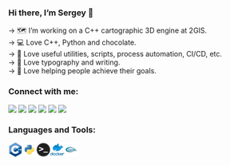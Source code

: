 ### Hi there, I’m Sergey 👋

→ 🗺️ I’m working on a C++ cartographic 3D engine at 2GIS. <br>
→ 💻 Love C++, Python and chocolate. <br>
→ 🤖 Love useful utilities, scripts, process automation, CI/CD, etc. <br>
→ 📖 Love typography and writing. <br>
→ 🎯 Love helping people achieve their goals.


### Connect with me:

[<img align="left" width="20px" src="https://cdn.jsdelivr.net/npm/simple-icons@v3/icons/gmail.svg" />][gmail]
[<img align="left" width="20px" src="https://cdn.jsdelivr.net/npm/simple-icons@v3/icons/linkedin.svg" />][linkedin]
[<img align="left" width="20px" src="https://cdn.jsdelivr.net/npm/simple-icons@v3/icons/instagram.svg" />][instagram]
[<img align="left" width="20px" src="https://cdn.jsdelivr.net/npm/simple-icons@v3/icons/goodreads.svg" />][goodreads]
[<img align="left" width="20px" src="https://cdn.jsdelivr.net/npm/simple-icons@v3/icons/vk.svg" />][vk]
[<img align="left" width="20px" src="https://cdn.jsdelivr.net/npm/simple-icons@v3/icons/facebook.svg" />][facebook]

<br>

### Languages and Tools:

<img align="left" width="28px" src="https://raw.githubusercontent.com/github/explore/80688e429a7d4ef2fca1e82350fe8e3517d3494d/topics/cpp/cpp.png" />
<img align="left" width="28px" src="https://raw.githubusercontent.com/github/explore/80688e429a7d4ef2fca1e82350fe8e3517d3494d/topics/python/python.png" />
<img align="left" width="28px" src="https://raw.githubusercontent.com/github/explore/d92924b1d925bb134e308bd29c9de6c302ed3beb/topics/terminal/terminal.png" />
<img align="left" width="28px" src="https://raw.githubusercontent.com/github/explore/80688e429a7d4ef2fca1e82350fe8e3517d3494d/topics/docker/docker.png" />
<img align="left" width="28px" src="https://raw.githubusercontent.com/github/explore/80688e429a7d4ef2fca1e82350fe8e3517d3494d/topics/opengl/opengl.png" />

<!-- links -->
[vk]: https://vk.com/vaytsel_sa
[facebook]: https://www.facebook.com/sergey.vaytsel
[linkedin]: https://www.linkedin.com/in/s-vaytsel
[instagram]: https://www.instagram.com/vaytselsergey
[gmail]: mailto:sergey.vaytsel@gmail.com
[goodreads]: https://www.goodreads.com/user/show/88544319-sergey-vaytsel
